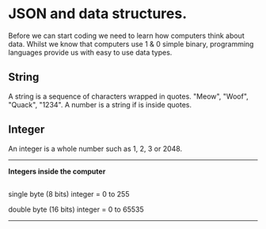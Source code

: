# JSON and data structures.

Before we can start coding we need to learn how computers think about data. Whilst we know that computers use 1 & 0 simple binary, programming languages provide us with easy to use data types.

## String 

A string is a sequence of characters wrapped in quotes. "Meow", "Woof", "Quack", "1234". A number is a string if is inside quotes.

## Integer

An integer is a whole number such as 1, 2, 3 or 2048.

---

**Integers inside the computer**
## 
single byte (8 bits) integer = 0 to 255

double byte (16 bits) integer = 0 to 65535

---
